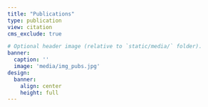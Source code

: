 ```yaml
---
title: "Publications"
type: publication
view: citation
cms_exclude: true

# Optional header image (relative to `static/media/` folder).
banner:
  caption: ''
  image: 'media/img_pubs.jpg'
design:
  banner:
    align: center
    height: full
---
```


